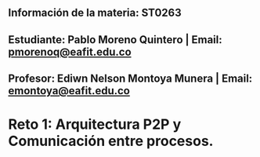 ## Información de la materia: ST0263
## Estudiante: Pablo Moreno Quintero | Email: pmorenoq@eafit.edu.co
## Profesor: Ediwn Nelson Montoya Munera | Email: emontoya@eafit.edu.co
# Reto 1: Arquitectura P2P y Comunicación entre procesos.
